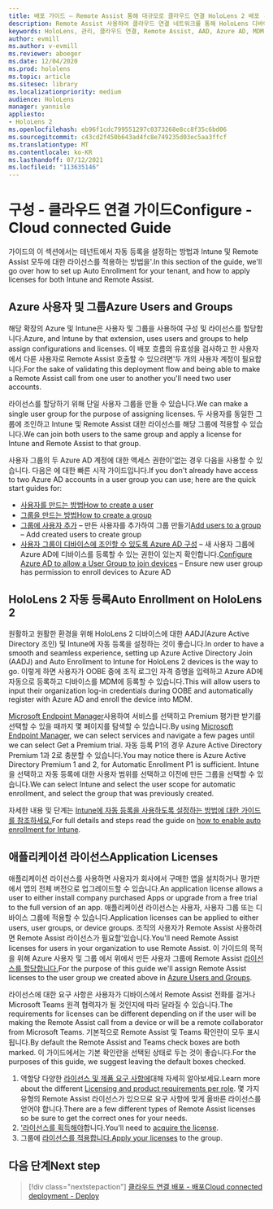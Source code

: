 ```yaml
---
title: 배포 가이드 – Remote Assist 통해 대규모로 클라우드 연결 HoloLens 2 배포 - 구성
description: Remote Assist 사용하여 클라우드 연결 네트워크를 통해 HoloLens 디바이스를 대규모로 등록하도록 구성을 설정하는 방법을 알아봅니다.
keywords: HoloLens, 관리, 클라우드 연결, Remote Assist, AAD, Azure AD, MDM, Mobile 장치 관리
author: evmill
ms.author: v-evmill
ms.reviewer: aboeger
ms.date: 12/04/2020
ms.prod: hololens
ms.topic: article
ms.sitesec: library
ms.localizationpriority: medium
audience: HoloLens
manager: yannisle
appliesto:
- HoloLens 2
ms.openlocfilehash: eb96f1cdc799551297c0373268e8cc8f35c6bd06
ms.sourcegitcommit: c43cd2f450b643ad4fc8e749235d03ec5aa3ffcf
ms.translationtype: MT
ms.contentlocale: ko-KR
ms.lasthandoff: 07/12/2021
ms.locfileid: "113635146"
---
```

# <a name="configure---cloud-connected-guide"></a><span data-ttu-id="4c42f-104">구성 - 클라우드 연결 가이드</span><span class="sxs-lookup"><span data-stu-id="4c42f-104">Configure - Cloud connected Guide</span></span>

<span data-ttu-id="4c42f-105">가이드의 이 섹션에서는 테넌트에서 자동 등록을 설정하는 방법과 Intune 및 Remote Assist 모두에 대한 라이선스를 적용하는 방법을&#39;.</span><span class="sxs-lookup"><span data-stu-id="4c42f-105">In this section of the guide, we&#39;ll go over how to set up Auto Enrollment for your tenant, and how to apply licenses for both Intune and Remote Assist.</span></span>

## <a name="azure-users-and-groups"></a><span data-ttu-id="4c42f-106">Azure 사용자 및 그룹</span><span class="sxs-lookup"><span data-stu-id="4c42f-106">Azure Users and Groups</span></span>

<span data-ttu-id="4c42f-107">해당 확장의 Azure 및 Intune은 사용자 및 그룹을 사용하여 구성 및 라이선스를 할당합니다.</span><span class="sxs-lookup"><span data-stu-id="4c42f-107">Azure, and Intune by that extension, uses users and groups to help assign configurations and licenses.</span></span> <span data-ttu-id="4c42f-108">이 배포 흐름의 유효성을 검사하고 한 사용자에서 다른 사용자로 Remote Assist 호출할 수 있으려면&#39;두 개의 사용자 계정이 필요합니다.</span><span class="sxs-lookup"><span data-stu-id="4c42f-108">For the sake of validating this deployment flow and being able to make a Remote Assist call from one user to another you&#39;ll need two user accounts.</span></span>

<span data-ttu-id="4c42f-109">라이선스를 할당하기 위해 단일 사용자 그룹을 만들 수 있습니다.</span><span class="sxs-lookup"><span data-stu-id="4c42f-109">We can make a single user group for the purpose of assigning licenses.</span></span> <span data-ttu-id="4c42f-110">두 사용자를 동일한 그룹에 조인하고 Intune 및 Remote Assist 대한 라이선스를 해당 그룹에 적용할 수 있습니다.</span><span class="sxs-lookup"><span data-stu-id="4c42f-110">We can join both users to the same group and apply a license for Intune and Remote Assist to that group.</span></span>

<span data-ttu-id="4c42f-111">사용자 그룹의 두 Azure AD 계정에 대한 액세스 권한이&#39;없는 경우 다음을 사용할 수 있습니다. 다음은 에 대한 빠른 시작 가이드입니다.</span><span class="sxs-lookup"><span data-stu-id="4c42f-111">If you don&#39;t already have access to two Azure AD accounts in a user group you can use; here are the quick start guides for:</span></span>

- [<span data-ttu-id="4c42f-112">사용자를 만드는 방법</span><span class="sxs-lookup"><span data-stu-id="4c42f-112">How to create a user</span></span>](/mem/intune/fundamentals/quickstart-create-user)
- [<span data-ttu-id="4c42f-113">그룹을 만드는 방법</span><span class="sxs-lookup"><span data-stu-id="4c42f-113">How to create a group</span></span>](/mem/intune/fundamentals/quickstart-create-group)
- <span data-ttu-id="4c42f-114">[그룹에 사용자 추가](/azure/active-directory/fundamentals/active-directory-groups-members-azure-portal) – 만든 사용자를 추가하여 그룹 만들기</span><span class="sxs-lookup"><span data-stu-id="4c42f-114">[Add users to a group](/azure/active-directory/fundamentals/active-directory-groups-members-azure-portal) – Add created users to create group</span></span>
- <span data-ttu-id="4c42f-115">[사용자 그룹이 디바이스에 조인할 수 있도록 Azure AD 구성](/azure/active-directory/devices/azureadjoin-plan#configure-your-device-settings) – 새 사용자 그룹에 Azure AD에 디바이스를 등록할 수 있는 권한이 있는지 확인합니다.</span><span class="sxs-lookup"><span data-stu-id="4c42f-115">[Configure Azure AD to allow a User Group to join devices](/azure/active-directory/devices/azureadjoin-plan#configure-your-device-settings) – Ensure new user group has permission to enroll devices to Azure AD</span></span>

## <a name="auto-enrollment-on-hololens-2"></a><span data-ttu-id="4c42f-116">HoloLens 2 자동 등록</span><span class="sxs-lookup"><span data-stu-id="4c42f-116">Auto Enrollment on HoloLens 2</span></span>

<span data-ttu-id="4c42f-117">원활하고 원활한 환경을 위해 HoloLens 2 디바이스에 대한 AADJ(Azure Active Directory 조인) 및 Intune에 자동 등록을 설정하는 것이 좋습니다.</span><span class="sxs-lookup"><span data-stu-id="4c42f-117">In order to have a smooth and seamless experience, setting up Azure Active Directory Join (AADJ) and Auto Enrollment to Intune for HoloLens 2 devices is the way to go.</span></span> <span data-ttu-id="4c42f-118">이렇게 하면 사용자가 OOBE 중에 조직 로그인 자격 증명을 입력하고 Azure AD에 자동으로 등록하고 디바이스를 MDM에 등록할 수 있습니다.</span><span class="sxs-lookup"><span data-stu-id="4c42f-118">This will allow users to input their organization log-in credentials during OOBE and automatically register with Azure AD and enroll the device into MDM.</span></span>

<span data-ttu-id="4c42f-119">[Microsoft Endpoint Manager](https://endpoint.microsoft.com/#home)사용하여 서비스를 선택하고 Premium 평가판 받기를 선택할 수 있을 때까지 몇 페이지를 탐색할 수 있습니다.</span><span class="sxs-lookup"><span data-stu-id="4c42f-119">By using [Microsoft Endpoint Manager](https://endpoint.microsoft.com/#home), we can select services and navigate a few pages until we can select Get a Premium trial.</span></span> <span data-ttu-id="4c42f-120">자동 등록 P1의 경우 Azure Active Directory Premium 1과 2로 충분할 수 있습니다.</span><span class="sxs-lookup"><span data-stu-id="4c42f-120">You may notice there is Azure Active Directory Premium 1 and 2, for Automatic Enrollment P1 is sufficient.</span></span> <span data-ttu-id="4c42f-121">Intune을 선택하고 자동 등록에 대한 사용자 범위를 선택하고 이전에 만든 그룹을 선택할 수 있습니다.</span><span class="sxs-lookup"><span data-stu-id="4c42f-121">We can select Intune and select the user scope for automatic enrollment, and select the group that was previously created.</span></span>

<span data-ttu-id="4c42f-122">자세한 내용 및 단계는 [Intune에 자동 등록을 사용하도록 설정하는 방법에 대한 가이드를 참조하세요.](/mem/intune/enrollment/quickstart-setup-auto-enrollment)</span><span class="sxs-lookup"><span data-stu-id="4c42f-122">For full details and steps read the guide on [how to enable auto enrollment for Intune](/mem/intune/enrollment/quickstart-setup-auto-enrollment).</span></span>

## <a name="application-licenses"></a><span data-ttu-id="4c42f-123">애플리케이션 라이선스</span><span class="sxs-lookup"><span data-stu-id="4c42f-123">Application Licenses</span></span>

<span data-ttu-id="4c42f-124">애플리케이션 라이선스를 사용하면 사용자가 회사에서 구매한 앱을 설치하거나 평가판에서 앱의 전체 버전으로 업그레이드할 수 있습니다.</span><span class="sxs-lookup"><span data-stu-id="4c42f-124">An application license allows a user to either install company purchased Apps or upgrade from a free trial to the full version of an app.</span></span> <span data-ttu-id="4c42f-125">애플리케이션 라이선스는 사용자, 사용자 그룹 또는 디바이스 그룹에 적용할 수 있습니다.</span><span class="sxs-lookup"><span data-stu-id="4c42f-125">Application licenses can be applied to either users, user groups, or device groups.</span></span> <span data-ttu-id="4c42f-126">조직의 사용자가 Remote Assist 사용하려면 Remote Assist 라이선스가 필요할&#39;있습니다.</span><span class="sxs-lookup"><span data-stu-id="4c42f-126">You&#39;ll need Remote Assist licenses for users in your organization to use Remote Assist.</span></span> <span data-ttu-id="4c42f-127">이 가이드의 목적을 위해 Azure 사용자 및 그룹 에서 위에서 만든 사용자 그룹에 Remote Assist [라이선스를 할당합니다.](hololens2-cloud-connected-configure.md#azure-users-and-groups)</span><span class="sxs-lookup"><span data-stu-id="4c42f-127">For the purpose of this guide we'll assign Remote Assist licenses to the user group we created above in [Azure Users and Groups](hololens2-cloud-connected-configure.md#azure-users-and-groups).</span></span>

<span data-ttu-id="4c42f-128">라이선스에 대한 요구 사항은 사용자가 디바이스에서 Remote Assist 전화를 걸거나 Microsoft Teams 원격 협력자가 될 것인지에 따라 달라질 수 있습니다.</span><span class="sxs-lookup"><span data-stu-id="4c42f-128">The requirements for licenses can be different depending on if the user will be making the Remote Assist call from a device or will be a remote collaborator from Microsoft Teams.</span></span> <span data-ttu-id="4c42f-129">기본적으로 Remote Assist 및 Teams 확인란이 모두 표시됩니다.</span><span class="sxs-lookup"><span data-stu-id="4c42f-129">By default the Remote Assist and Teams check boxes are both marked.</span></span> <span data-ttu-id="4c42f-130">이 가이드에서는 기본 확인란을 선택된 상태로 두는 것이 좋습니다.</span><span class="sxs-lookup"><span data-stu-id="4c42f-130">For the purposes of this guide, we suggest leaving the default boxes checked.</span></span>

1. <span data-ttu-id="4c42f-131">역할당 다양한 [라이선스 및 제품 요구 사항에](/dynamics365/mixed-reality/remote-assist/requirements#licensing-and-product-requirements-per-role)대해 자세히 알아보세요.</span><span class="sxs-lookup"><span data-stu-id="4c42f-131">Learn more about the different [Licensing and product requirements per role](/dynamics365/mixed-reality/remote-assist/requirements#licensing-and-product-requirements-per-role).</span></span> <span data-ttu-id="4c42f-132">몇 가지 유형의 Remote Assist 라이선스가 있으므로 요구 사항에 맞게 올바른 라이선스를 얻어야 합니다.</span><span class="sxs-lookup"><span data-stu-id="4c42f-132">There are a few different types of Remote Assist licenses so be sure to get the correct ones for your needs.</span></span>
2. <span data-ttu-id="4c42f-133">[&#39;라이선스를 획득해야](/dynamics365/mixed-reality/remote-assist/buy-remote-assist)합니다.</span><span class="sxs-lookup"><span data-stu-id="4c42f-133">You&#39;ll need to [acquire the license](/dynamics365/mixed-reality/remote-assist/buy-remote-assist).</span></span>
3. <span data-ttu-id="4c42f-134">그룹에 [라이선스를 적용합니다.](/dynamics365/mixed-reality/remote-assist/deploy-remote-assist)</span><span class="sxs-lookup"><span data-stu-id="4c42f-134">[Apply your licenses](/dynamics365/mixed-reality/remote-assist/deploy-remote-assist) to the group.</span></span>

## <a name="next-step"></a><span data-ttu-id="4c42f-135">다음 단계</span><span class="sxs-lookup"><span data-stu-id="4c42f-135">Next step</span></span>

> [!div class="nextstepaction"]
> [<span data-ttu-id="4c42f-136">클라우드 연결 배포 - 배포</span><span class="sxs-lookup"><span data-stu-id="4c42f-136">Cloud connected deployment - Deploy</span></span>](hololens2-cloud-connected-deploy.md)